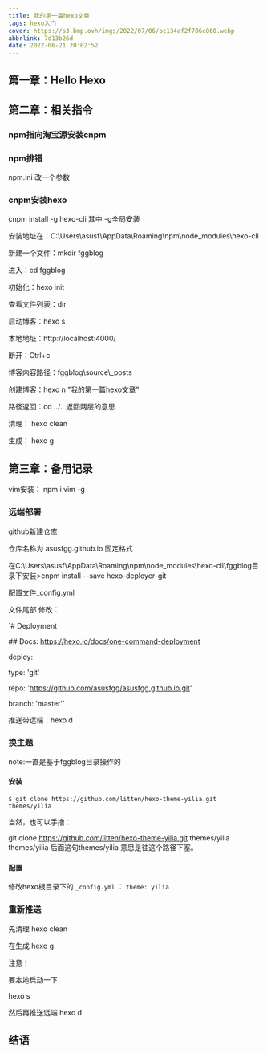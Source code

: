 ```yaml
---
title: 我的第一篇hexo文章
tags: hexo入门
cover: https://s3.bmp.ovh/imgs/2022/07/06/bc134af2f706c860.webp
abbrlink: 7d13b26d
date: 2022-06-21 20:02:52
---
```


## 第一章：Hello Hexo

## 第二章：相关指令

### npm指向淘宝源安装cnpm

### npm排错

npm.ini 改一个参数

### cnpm安装hexo

cnpm install -g hexo-cli      其中 -g全局安装

安装地址在：C:\Users\asusf\AppData\Roaming\npm\node_modules\hexo-cli

新建一个文件：mkdir fggblog

进入：cd fggblog

初始化：hexo init

查看文件列表：dir

启动博客：hexo s

本地地址：http://localhost:4000/

断开：Ctrl+c

博客内容路径：fggblog\source\\_posts

 创建博客：hexo n "我的第一篇hexo文章"

路径返回：cd ../.. 返回两层的意思

清理： hexo clean

生成： hexo g



## 第三章：备用记录

vim安装： npm i vim -g

### 远端部署

github新建仓库

仓库名称为 asusfgg.github.io 固定格式

在C:\Users\asusf\AppData\Roaming\npm\node_modules\hexo-cli\fggblog目录下安装>cnpm install --save hexo-deployer-git

配置文件_config.yml

 文件尾部 修改：

`\# Deployment

\## Docs: https://hexo.io/docs/one-command-deployment

deploy:

 type: 'git'

 repo: 'https://github.com/asusfgg/asusfgg.github.io.git'

 branch: 'master'`

推送带远端：hexo d

### 换主题

note:一直是基于fggblog目录操作的

#### 安装

```git
$ git clone https://github.com/litten/hexo-theme-yilia.git themes/yilia
```

当然，也可以手撸：

git clone https://github.com/litten/hexo-theme-yilia.git themes/yilia themes/yilia 后面这句themes/yilia 意思是往这个路径下塞。

#### 配置

修改hexo根目录下的 `_config.yml` ： `theme: yilia`

### 重新推送

先清理 hexo clean

在生成 hexo g

注意！

要本地启动一下

hexo s

然后再推送远端 hexo d







## 结语